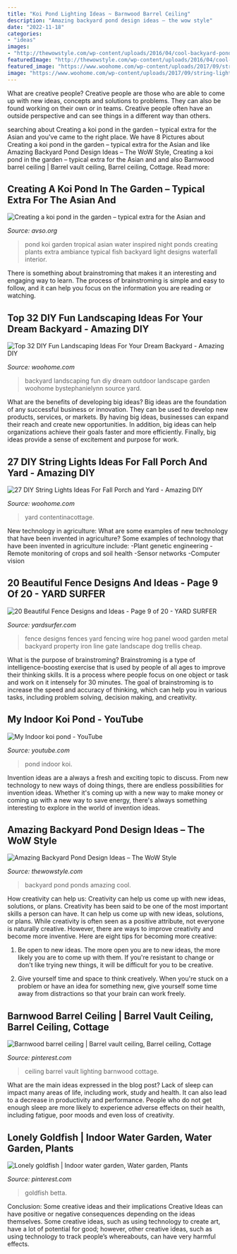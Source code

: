 ```yaml
---
title: "Koi Pond Lighting Ideas ~ Barnwood Barrel Ceiling"
description: "Amazing backyard pond design ideas – the wow style"
date: "2022-11-18"
categories:
- "ideas"
images:
- "http://thewowstyle.com/wp-content/uploads/2016/04/cool-backyard-ponds-ideas.jpg"
featuredImage: "http://thewowstyle.com/wp-content/uploads/2016/04/cool-backyard-ponds-ideas.jpg"
featured_image: "https://www.woohome.com/wp-content/uploads/2017/09/string-lighting-ideas-for-Fall-yard-and-garden-18.jpg"
image: "https://www.woohome.com/wp-content/uploads/2017/09/string-lighting-ideas-for-Fall-yard-and-garden-18.jpg"
---
```



What are creative people?
Creative people are those who are able to come up with new ideas, concepts and solutions to problems. They can also be found working on their own or in teams. Creative people often have an outside perspective and can see things in a different way than others.

	

		
searching about Creating a koi pond in the garden – typical extra for the Asian and you've came to the right place. We have 8 Pictures about Creating a koi pond in the garden – typical extra for the Asian and like Amazing Backyard Pond Design Ideas – The WoW Style, Creating a koi pond in the garden – typical extra for the Asian and and also Barnwood barrel ceiling | Barrel vault ceiling, Barrel ceiling, Cottage. Read more:
		
    
## Creating A Koi Pond In The Garden – Typical Extra For The Asian And

<img loading=lazy src="http://www.avso.org/wp-content/uploads/2014/11/creating-a-koi-pond-in-the-garden-typical-extra-for-the-asian-and-tropical-inspired-ambiance-garden-plants-1415274437.jpg" onerror="this.onerror=null;this.src='https://tse4.mm.bing.net/th?id=OIP.O9VwXcsVu-m0WrU40oA5jQHaJf&amp;pid=15.1';" alt="Creating a koi pond in the garden – typical extra for the Asian and">

_Source: avso.org_

>pond koi garden tropical asian water inspired night ponds creating plants extra ambiance typical fish backyard light designs waterfall interior. 

	

There is something about brainstroming that makes it an interesting and engaging way to learn. The process of brainstroming is simple and easy to follow, and it can help you focus on the information you are reading or watching.

    
## Top 32 DIY Fun Landscaping Ideas For Your Dream Backyard - Amazing DIY

<img loading=lazy src="http://www.woohome.com/wp-content/uploads/2015/04/backyard-landscaping-woohome-10-2.jpg" onerror="this.onerror=null;this.src='https://tse4.mm.bing.net/th?id=OIP.UmfaCyxw60AqDAaOh4uIqQHaLB&amp;pid=15.1';" alt="Top 32 DIY Fun Landscaping Ideas For Your Dream Backyard - Amazing DIY">

_Source: woohome.com_

>backyard landscaping fun diy dream outdoor landscape garden woohome bystephanielynn source yard. 

	

What are the benefits of developing big ideas?
Big ideas are the foundation of any successful business or innovation. They can be used to develop new products, services, or markets. By having big ideas, businesses can expand their reach and create new opportunities. In addition, big ideas can help organizations achieve their goals faster and more efficiently. Finally, big ideas provide a sense of excitement and purpose for work.

    
## 27 DIY String Lights Ideas For Fall Porch And Yard - Amazing DIY

<img loading=lazy src="https://www.woohome.com/wp-content/uploads/2017/09/string-lighting-ideas-for-Fall-yard-and-garden-18.jpg" onerror="this.onerror=null;this.src='https://tse2.mm.bing.net/th?id=OIP.4wpjwXSjW3xLxu0gH2sedQHaHa&amp;pid=15.1';" alt="27 DIY String Lights Ideas For Fall Porch and Yard - Amazing DIY">

_Source: woohome.com_

>yard contentinacottage. 

	

New technology in agriculture: What are some examples of new technology that have been invented in agriculture?
Some examples of technology that have been invented in agriculture include:
-Plant genetic engineering
-Remote monitoring of crops and soil health 
-Sensor networks 
-Computer vision

    
## 20 Beautiful Fence Designs And Ideas - Page 9 Of 20 - YARD SURFER

<img loading=lazy src="http://yardsurfer.com/wp-content/uploads/2017/01/Fence-Designs-and-Ideas-9.jpg" onerror="this.onerror=null;this.src='https://tse1.mm.bing.net/th?id=OIP.if5lF0GvUAqHfvhkq7T5TQHaNK&amp;pid=15.1';" alt="20 Beautiful Fence Designs and Ideas - Page 9 of 20 - YARD SURFER">

_Source: yardsurfer.com_

>fence designs fences yard fencing wire hog panel wood garden metal backyard property iron line gate landscape dog trellis cheap. 

	

What is the purpose of brainstroming?
Brainstroming is a type of intelligence-boosting exercise that is used by people of all ages to improve their thinking skills. It is a process where people focus on one object or task and work on it intensely for 30 minutes. The goal of brainstroming is to increase the speed and accuracy of thinking, which can help you in various tasks, including problem solving, decision making, and creativity.

    
## My Indoor Koi Pond - YouTube

<img loading=lazy src="https://i.ytimg.com/vi/8XGfC_G7AeA/maxresdefault.jpg" onerror="this.onerror=null;this.src='https://tse4.mm.bing.net/th?id=OIP.zh_M7S_mRuBcK8OT9PbDywHaEK&amp;pid=15.1';" alt="My Indoor koi pond - YouTube">

_Source: youtube.com_

>pond indoor koi. 

	

Invention ideas are a always a fresh and exciting topic to discuss. From new technology to new ways of doing things, there are endless possibilities for invention ideas. Whether it's coming up with a new way to make money or coming up with a new way to save energy, there's always something interesting to explore in the world of invention ideas.

    
## Amazing Backyard Pond Design Ideas – The WoW Style

<img loading=lazy src="http://thewowstyle.com/wp-content/uploads/2016/04/cool-backyard-ponds-ideas.jpg" onerror="this.onerror=null;this.src='https://tse4.mm.bing.net/th?id=OIP.6-rnr1NAXQod47S1wwYN0AHaLJ&amp;pid=15.1';" alt="Amazing Backyard Pond Design Ideas – The WoW Style">

_Source: thewowstyle.com_

>backyard pond ponds amazing cool. 

	

How creativity can help us: Creativity can help us come up with new ideas, solutions, or plans.
Creativity has been said to be one of the most important skills a person can have. It can help us come up with new ideas, solutions, or plans. While creativity is often seen as a positive attribute, not everyone is naturally creative. However, there are ways to improve creativity and become more inventive. Here are eight tips for becoming more creative: 
1. Be open to new ideas. The more open you are to new ideas, the more likely you are to come up with them. If you're resistant to change or don't like trying new things, it will be difficult for you to be creative.

2. Give yourself time and space to think creatively. When you're stuck on a problem or have an idea for something new, give yourself some time away from distractions so that your brain can work freely.

    
## Barnwood Barrel Ceiling | Barrel Vault Ceiling, Barrel Ceiling, Cottage

<img loading=lazy src="https://i.pinimg.com/736x/f8/34/1c/f8341c041467c3852b1cde4ecfded2d0.jpg" onerror="this.onerror=null;this.src='https://tse1.mm.bing.net/th?id=OIP.1KnqBT7qnNN-HK_bY2IjyQHaJ3&amp;pid=15.1';" alt="Barnwood barrel ceiling | Barrel vault ceiling, Barrel ceiling, Cottage">

_Source: pinterest.com_

>ceiling barrel vault lighting barnwood cottage. 

	

What are the main ideas expressed in the blog post?
Lack of sleep can impact many areas of life, including work, study and health. It can also lead to a decrease in productivity and performance. People who do not get enough sleep are more likely to experience adverse effects on their health, including fatigue, poor moods and even loss of creativity.

    
## Lonely Goldfish | Indoor Water Garden, Water Garden, Plants

<img loading=lazy src="https://i.pinimg.com/736x/39/fe/09/39fe0969d0063d36cecec55b83ff11f8--fish-in-a-bowl-betta-fish.jpg" onerror="this.onerror=null;this.src='https://tse3.mm.bing.net/th?id=OIP.qGlV2iyR6WWpax82uq-hMwHaJ3&amp;pid=15.1';" alt="Lonely goldfish | Indoor water garden, Water garden, Plants">

_Source: pinterest.com_

>goldfish betta. 

	

Conclusion: Some creative ideas and their implications
Creative Ideas can have positive or negative consequences depending on the ideas themselves. Some creative ideas, such as using technology to create art, have a lot of potential for good; however, other creative ideas, such as using technology to track people’s whereabouts, can have very harmful effects.

